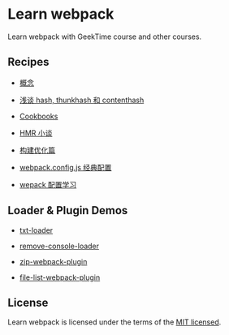 # Learn webpack

Learn webpack with GeekTime course and other courses.

## Recipes

- [概念](./docs/concepts.md)

- [浅谈 hash, thunkhash 和 contenthash](./docs/file-fingerprint.md)

- [Cookbooks](./docs/cookbooks.md)

- [HMR 小谈](./docs/hmr.md)

- [构建优化篇](./docs/build-optimization.md)

- [webpack.config.js 经典配置](./config/webpack.config.js)

- [wepack 配置学习](./config/webpack.learn.js)

## Loader & Plugin Demos

- [txt-loader](./libs/loaders/txt-loader)

- [remove-console-loader](./libs/loaders/remove-console-loader)

- [zip-webpack-plugin](./libs/plugins/zip-webpack-plugin)

- [file-list-webpack-plugin](./libs/plugins/file-list-webpack-plugin)

## License

Learn webpack is licensed under the terms of the [MIT licensed](https://opensource.org/licenses/MIT).

